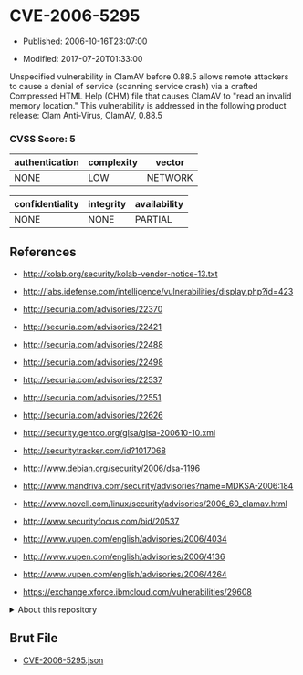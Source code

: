 # CVE-2006-5295

- Published: 2006-10-16T23:07:00

- Modified: 2017-07-20T01:33:00

Unspecified vulnerability in ClamAV before 0.88.5 allows remote attackers to cause a denial of service (scanning service crash) via a crafted Compressed HTML Help (CHM) file that causes ClamAV to "read an invalid memory location." This vulnerability is addressed in the following product release:
Clam Anti-Virus, ClamAV, 0.88.5

### CVSS Score: **5**

| authentication | complexity | vector |
| --- | --- | --- |
| NONE | LOW | NETWORK |

| confidentiality | integrity | availability |
| --- | --- | --- |
| NONE | NONE | PARTIAL |

## References

* http://kolab.org/security/kolab-vendor-notice-13.txt

* http://labs.idefense.com/intelligence/vulnerabilities/display.php?id=423

* http://secunia.com/advisories/22370

* http://secunia.com/advisories/22421

* http://secunia.com/advisories/22488

* http://secunia.com/advisories/22498

* http://secunia.com/advisories/22537

* http://secunia.com/advisories/22551

* http://secunia.com/advisories/22626

* http://security.gentoo.org/glsa/glsa-200610-10.xml

* http://securitytracker.com/id?1017068

* http://www.debian.org/security/2006/dsa-1196

* http://www.mandriva.com/security/advisories?name=MDKSA-2006:184

* http://www.novell.com/linux/security/advisories/2006_60_clamav.html

* http://www.securityfocus.com/bid/20537

* http://www.vupen.com/english/advisories/2006/4034

* http://www.vupen.com/english/advisories/2006/4136

* http://www.vupen.com/english/advisories/2006/4264

* https://exchange.xforce.ibmcloud.com/vulnerabilities/29608

<details>
<summary>About this repository</summary> 

  This repository is part of the project [Live Hack CVE](https://github.com/Live-Hack-CVE). Main website can be found [www.live-hack.org](https://www.live-hack.org) 
  
  Made by [Sn0wAlice](https://github.com/Sn0wAlice) for the people that care about security and need to have a feed of the latest CVEs. Hope you enjoy it, don't forget to star the repo and follow me on [Twitter](https://twitter.com/Sn0wAlice) and [Github](https://github.com/Sn0wAlice). And that is my [personnal website](https://www.alice-snow.me/)

  - [Home Page](https://github.com/Live-Hack-CVE)
  - [Framework](https://github.com/Live-Hack-CVE/cve-framework)
  - [CVE database](https://github.com/Live-Hack-CVE/full_database)
  - [Changelog](https://github.com/Live-Hack-CVE/Changelog)
</details>

## Brut File

* [CVE-2006-5295.json](https://raw.githubusercontent.com/Live-Hack-CVE/full_database/main/cves/2006/CVE-2006-5295.json)

